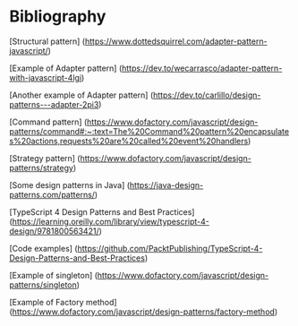 # Bibliography

[Structural pattern] (https://www.dottedsquirrel.com/adapter-pattern-javascript/)

[Example of Adapter pattern] (https://dev.to/wecarrasco/adapter-pattern-with-javascript-4lgi)

[Another example of Adapter pattern] (https://dev.to/carlillo/design-patterns---adapter-2pi3)

[Command pattern] (https://www.dofactory.com/javascript/design-patterns/command#:~:text=The%20Command%20pattern%20encapsulates%20actions,requests%20are%20called%20event%20handlers)

[Strategy pattern] (https://www.dofactory.com/javascript/design-patterns/strategy)

[Some design patterns in Java] (https://java-design-patterns.com/patterns/)

[TypeScript 4 Design Patterns and Best Practices] (https://learning.oreilly.com/library/view/typescript-4-design/9781800563421/)

[Code examples] (https://github.com/PacktPublishing/TypeScript-4-Design-Patterns-and-Best-Practices)

[Example of singleton] (https://www.dofactory.com/javascript/design-patterns/singleton)

[Example of Factory method] (https://www.dofactory.com/javascript/design-patterns/factory-method)

